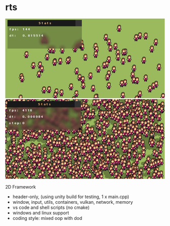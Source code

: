 # rts

![](media/2020_12_19_render.gif)
![](media/2020_12_21_shadows.gif)

2D Framework
- header-only, (using unity build for testing, 1 x main.cpp)
- window, input, utils, containers, vulkan, network, memory
- vs code and shell scripts (no cmake)
- windows and linux support
- coding style: mixed oop with dod